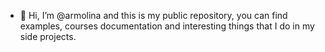- 👋 Hi, I’m @armolina and this is my public repository, you can find examples, courses documentation and interesting things that I do in my side projects.

<!---
armolina/armolina is a ✨ special ✨ repository because its `README.md` (this file) appears on your GitHub profile.
You can click the Preview link to take a look at your changes.
--->
